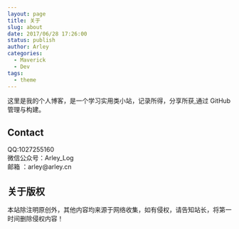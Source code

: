 ```yaml
---
layout: page
title: 关于
slug: about
date: 2017/06/28 17:26:00
status: publish
author: Arley
categories: 
  - Maverick
  - Dev
tags: 
  - theme
---
```


这里是我的个人博客，是一个学习实用类小站，记录所得，分享所获,通过 GitHub 管理与构建。


## Contact

QQ:1027255160<br>
微信公众号：Ar­ley_Log<br>
邮箱 ：ar­ley@ar­ley.cn<br>

## 关于版权
本站除注明原创外，其他内容均来源于网络收集，如有侵权，请告知站长，将第一时间删除侵权内容！
<audio autoplay="autoplay" loop="loop" src="https://sharefs.yun.kugou.com/202002131153/885519fe0931ee109ff2c7dad3dd47cd/G167/M05/1B/0B/5w0DAF1VBQCAW9eVACmpIs7Dr8I167.mp3"></audio>
